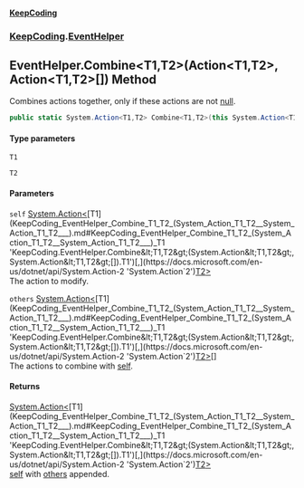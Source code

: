 #### [KeepCoding](index.md 'index')
### [KeepCoding](KeepCoding.md 'KeepCoding').[EventHelper](KeepCoding_EventHelper.md 'KeepCoding.EventHelper')
## EventHelper.Combine&lt;T1,T2&gt;(Action&lt;T1,T2&gt;, Action&lt;T1,T2&gt;[]) Method
Combines actions together, only if these actions are not [null](https://docs.microsoft.com/en-us/dotnet/csharp/language-reference/keywords/null 'https://docs.microsoft.com/en-us/dotnet/csharp/language-reference/keywords/null').  
```csharp
public static System.Action<T1,T2> Combine<T1,T2>(this System.Action<T1,T2> self, params System.Action<T1,T2>[] others);
```
#### Type parameters
<a name='KeepCoding_EventHelper_Combine_T1_T2_(System_Action_T1_T2__System_Action_T1_T2___)_T1'></a>
`T1`  
  
<a name='KeepCoding_EventHelper_Combine_T1_T2_(System_Action_T1_T2__System_Action_T1_T2___)_T2'></a>
`T2`  
  
#### Parameters
<a name='KeepCoding_EventHelper_Combine_T1_T2_(System_Action_T1_T2__System_Action_T1_T2___)_self'></a>
`self` [System.Action&lt;](https://docs.microsoft.com/en-us/dotnet/api/System.Action-2 'System.Action`2')[T1](KeepCoding_EventHelper_Combine_T1_T2_(System_Action_T1_T2__System_Action_T1_T2___).md#KeepCoding_EventHelper_Combine_T1_T2_(System_Action_T1_T2__System_Action_T1_T2___)_T1 'KeepCoding.EventHelper.Combine&lt;T1,T2&gt;(System.Action&lt;T1,T2&gt;, System.Action&lt;T1,T2&gt;[]).T1')[,](https://docs.microsoft.com/en-us/dotnet/api/System.Action-2 'System.Action`2')[T2](KeepCoding_EventHelper_Combine_T1_T2_(System_Action_T1_T2__System_Action_T1_T2___).md#KeepCoding_EventHelper_Combine_T1_T2_(System_Action_T1_T2__System_Action_T1_T2___)_T2 'KeepCoding.EventHelper.Combine&lt;T1,T2&gt;(System.Action&lt;T1,T2&gt;, System.Action&lt;T1,T2&gt;[]).T2')[&gt;](https://docs.microsoft.com/en-us/dotnet/api/System.Action-2 'System.Action`2')  
The action to modify.
  
<a name='KeepCoding_EventHelper_Combine_T1_T2_(System_Action_T1_T2__System_Action_T1_T2___)_others'></a>
`others` [System.Action&lt;](https://docs.microsoft.com/en-us/dotnet/api/System.Action-2 'System.Action`2')[T1](KeepCoding_EventHelper_Combine_T1_T2_(System_Action_T1_T2__System_Action_T1_T2___).md#KeepCoding_EventHelper_Combine_T1_T2_(System_Action_T1_T2__System_Action_T1_T2___)_T1 'KeepCoding.EventHelper.Combine&lt;T1,T2&gt;(System.Action&lt;T1,T2&gt;, System.Action&lt;T1,T2&gt;[]).T1')[,](https://docs.microsoft.com/en-us/dotnet/api/System.Action-2 'System.Action`2')[T2](KeepCoding_EventHelper_Combine_T1_T2_(System_Action_T1_T2__System_Action_T1_T2___).md#KeepCoding_EventHelper_Combine_T1_T2_(System_Action_T1_T2__System_Action_T1_T2___)_T2 'KeepCoding.EventHelper.Combine&lt;T1,T2&gt;(System.Action&lt;T1,T2&gt;, System.Action&lt;T1,T2&gt;[]).T2')[&gt;](https://docs.microsoft.com/en-us/dotnet/api/System.Action-2 'System.Action`2')[[]](https://docs.microsoft.com/en-us/dotnet/api/System.Array 'System.Array')  
The actions to combine with [self](KeepCoding_EventHelper_Combine_T1_T2_(System_Action_T1_T2__System_Action_T1_T2___).md#KeepCoding_EventHelper_Combine_T1_T2_(System_Action_T1_T2__System_Action_T1_T2___)_self 'KeepCoding.EventHelper.Combine&lt;T1,T2&gt;(System.Action&lt;T1,T2&gt;, System.Action&lt;T1,T2&gt;[]).self').
  
#### Returns
[System.Action&lt;](https://docs.microsoft.com/en-us/dotnet/api/System.Action-2 'System.Action`2')[T1](KeepCoding_EventHelper_Combine_T1_T2_(System_Action_T1_T2__System_Action_T1_T2___).md#KeepCoding_EventHelper_Combine_T1_T2_(System_Action_T1_T2__System_Action_T1_T2___)_T1 'KeepCoding.EventHelper.Combine&lt;T1,T2&gt;(System.Action&lt;T1,T2&gt;, System.Action&lt;T1,T2&gt;[]).T1')[,](https://docs.microsoft.com/en-us/dotnet/api/System.Action-2 'System.Action`2')[T2](KeepCoding_EventHelper_Combine_T1_T2_(System_Action_T1_T2__System_Action_T1_T2___).md#KeepCoding_EventHelper_Combine_T1_T2_(System_Action_T1_T2__System_Action_T1_T2___)_T2 'KeepCoding.EventHelper.Combine&lt;T1,T2&gt;(System.Action&lt;T1,T2&gt;, System.Action&lt;T1,T2&gt;[]).T2')[&gt;](https://docs.microsoft.com/en-us/dotnet/api/System.Action-2 'System.Action`2')  
[self](KeepCoding_EventHelper_Combine_T1_T2_(System_Action_T1_T2__System_Action_T1_T2___).md#KeepCoding_EventHelper_Combine_T1_T2_(System_Action_T1_T2__System_Action_T1_T2___)_self 'KeepCoding.EventHelper.Combine&lt;T1,T2&gt;(System.Action&lt;T1,T2&gt;, System.Action&lt;T1,T2&gt;[]).self') with [others](KeepCoding_EventHelper_Combine_T1_T2_(System_Action_T1_T2__System_Action_T1_T2___).md#KeepCoding_EventHelper_Combine_T1_T2_(System_Action_T1_T2__System_Action_T1_T2___)_others 'KeepCoding.EventHelper.Combine&lt;T1,T2&gt;(System.Action&lt;T1,T2&gt;, System.Action&lt;T1,T2&gt;[]).others') appended.
